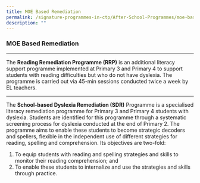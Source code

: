 ```yaml
---
title: MOE Based Remediation
permalink: /signature-programmes-in-ctp/After-School-Programmes/moe-based-remediation/
description: ""
---
```

### MOE Based Remediation


---------------------------------------------------------------------------
The **Reading Remediation Programme (RRP)** is an additional literacy support programme implemented at Primary 3 and Primary 4 to support students with reading difficulties but who do not have dyslexia. The programme is carried out via 45-min sessions conducted twice a week by EL teachers.

---------------------------------------------------------------------------
The **School-based Dyslexia Remediation (SDR)** Programme is a specialised literacy remediation programme for Primary 3 and Primary 4 students with dyslexia. Students are identified for this programme through a systematic screening process for dyslexia conducted at the end of Primary 2. The programme aims to enable these students to become strategic decoders and spellers, flexible in the independent use of different strategies for reading, spelling and comprehension. Its objectives are two-fold: <br>
1) To equip students with reading and spelling strategies and skills to monitor their reading comprehension; and
2) To enable these students to internalize and use the strategies and skills through practice.